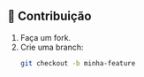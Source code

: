 ## 🤝 Contribuição

1. Faça um fork.
2. Crie uma branch:
   ```bash
   git checkout -b minha-feature

